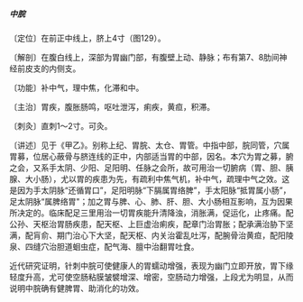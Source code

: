 ##### 中脘

〔定位〕在前正中线上，脐上4寸（图129）。

〔解剖〕在腹白线上，深部为胃幽门部，有腹壁上动、静脉；布有第7、8肋间神经前皮支的内侧支。

〔功能〕补中气，理中焦，化滞和中。

〔主治〕胃疾，腹胀肠鸣，呕吐泄泻，痢疾，黄疸，积滞。

〔刺灸〕直刺1〜2寸。可灸。

〔讲述〕见于《甲乙》。别称上纪、胃脘、太仓、胃管。中指中部，脘同管，穴属胃募，位居心蔽骨与脐连线的正中，内部适当胃的中部，因名。本穴为胃之募，腑之会，又系手太阴、少阳、足阳明、任脉之会所，故可用治一切腑病（胃、胆、胰腺、大小肠），尤以胃的疾患为先，有疏利中焦气机，补中气，疏理中气之效。这是因为手太阴脉“还循胃口”，足阳明脉“下膈属胃络脾”，手太阳脉“抵胃属小肠”，足太阴脉“属脾络胃"；加之胃与脾、心、肺、肝、胆、大小肠相互影响，互为因果所决定的。临床配足三里用治一切胃疾能升清降浊，消胀满，促运化，止疼痛。配公孙、天枢治胃肠疾患，配天枢、上巨虚治痢疾，配章门治胃胀；配承满治胁下坚满，配肓俞、期门治心下大坚，配天枢、内关治霍乱吐泻，配腕骨治黄疸，配阳陵泉、四缝穴治胆道蛔虫症，配气海、膻中治翻胃吐食。

近代研究证明，针刺中脘可使健康人的胃蠕动增强，表现为幽门立即开放，胃下缘轻度升高，尤可使空肠粘膜皱襞增深、增密，空肠动力增强，上段尤为明显，从而说明中脘确有健脾胃、助消化的功效。
